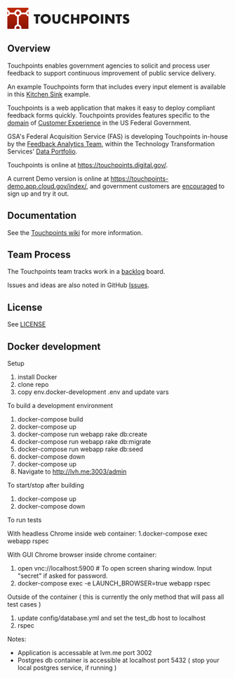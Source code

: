 ![Touchpoints Logo](https://github.com/GSA/touchpoints/blob/main/app/assets/images/touchpoints-logo-@2x.png?raw=true)

## Overview

Touchpoints enables government agencies
to solicit and process user feedback to
support continuous improvement of public service delivery.

An example Touchpoints form that includes every input element
is available in this
[Kitchen Sink](https://touchpoints.app.cloud.gov/touchpoints/34d93e4e/submit)
example.

Touchpoints is a web application
that makes it easy to deploy
compliant feedback forms quickly.
Touchpoints provides features specific to the
[domain](https://en.wikipedia.org/wiki/Domain-driven_design/) of
[Customer Experience](https://www.performance.gov/cx/)
in the US Federal Government.

GSA's Federal Acquisition Service (FAS) is developing Touchpoints in-house by the
[Feedback Analytics Team](mailto:feedback-analytics@gsa.gov),
within the Technology Transformation Services'
[Data Portfolio](https://www.gsa.gov/about-us/organization/federal-acquisition-service/technology-transformation-services/tts-solutions#data).

Touchpoints is online at <https://touchpoints.digital.gov/>.

A current Demo version is online at <https://touchpoints-demo.app.cloud.gov/index/>,
and government customers are [encouraged](https://github.com/GSA/touchpoints/wiki/Touchpoints-Demo-Environment/) to sign up and try it out.

## Documentation

See the [Touchpoints wiki](https://github.com/gsa/touchpoints/wiki) for more information.

## Team Process

The Touchpoints team tracks work in a [backlog](https://en.wikipedia.org/wiki/Kanban) board.

Issues and ideas are also noted in GitHub [Issues](https://github.com/gsa/touchpoints/issues).

## License

See [LICENSE](LICENSE.md)

## Docker development

Setup

1. install Docker
2. clone repo
3. copy env.docker-development .env and update vars

To build a development environment

1. docker-compose build
2. docker-compose up
3. docker-compose run webapp rake db:create
4. docker-compose run webapp rake db:migrate
5. docker-compose run webapp rake db:seed
6. docker-compose down
7. docker-compose up
8. Navigate to http://lvh.me:3003/admin

To start/stop after building
1. docker-compose up
2. docker-compose down

To run tests

With headless Chrome inside web container:
1.docker-compose exec webapp rspec

With GUI Chrome browser inside chrome container:
1. open vnc://localhost:5900 # To open screen sharing window. Input "secret" if asked for password.
2. docker-compose exec -e LAUNCH_BROWSER=true webapp rspec

Outside of the container  ( this is currently the only method that will pass all test cases )
1. update config/database.yml and set the test_db host to localhost
2. rspec

Notes:
+  Application is accessable at lvm.me port 3002
+  Postgres db container is accessible at localhost port 5432 ( stop your local postgres service, if running )


